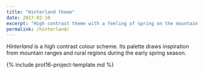 ```yaml
---
title: "Hinterland theme"
date: 2017-02-10
excerpt: "High contrast theme with a feeling of spring on the mountain side."
permalink: /hinterland/
---
```

*Hinterland* is a high contrast colour scheme. Its palette draws inspiration from mountain ranges and rural regions during the early spring season.

{% include prot16-project-template.md %}
